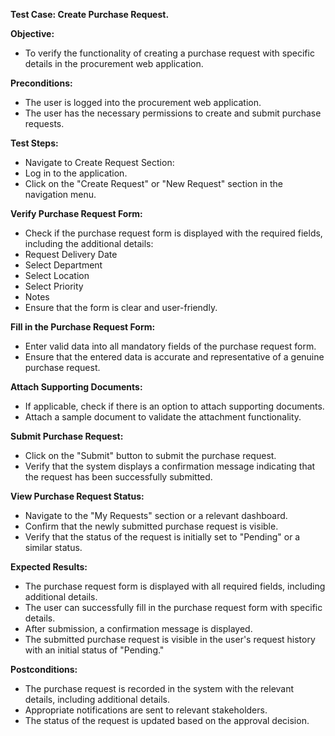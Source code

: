 ﻿**Test Case: Create Purchase Request.**

**Objective:**

- To verify the functionality of creating a purchase request with specific details in the procurement web application.

**Preconditions:**

- The user is logged into the procurement web application.
- The user has the necessary permissions to create and submit purchase requests.

**Test Steps:**

- Navigate to Create Request Section:
- Log in to the application.
- Click on the "Create Request" or "New Request" section in the navigation menu.

**Verify Purchase Request Form:**

- Check if the purchase request form is displayed with the required fields, including the additional details:
- Request Delivery Date
- Select Department
- Select Location
- Select Priority
- Notes
- Ensure that the form is clear and user-friendly.

**Fill in the Purchase Request Form:**

- Enter valid data into all mandatory fields of the purchase request form.
- Ensure that the entered data is accurate and representative of a genuine purchase request.

**Attach Supporting Documents:**

- If applicable, check if there is an option to attach supporting documents.
- Attach a sample document to validate the attachment functionality.

**Submit Purchase Request:**

- Click on the "Submit" button to submit the purchase request.
- Verify that the system displays a confirmation message indicating that the request has been successfully submitted.

**View Purchase Request Status:**

- Navigate to the "My Requests" section or a relevant dashboard.
- Confirm that the newly submitted purchase request is visible.
- Verify that the status of the request is initially set to "Pending" or a similar status.

**Expected Results:**

- The purchase request form is displayed with all required fields, including additional details.
- The user can successfully fill in the purchase request form with specific details.
- After submission, a confirmation message is displayed.
- The submitted purchase request is visible in the user's request history with an initial status of "Pending."

**Postconditions:**

- The purchase request is recorded in the system with the relevant details, including additional details.
- Appropriate notifications are sent to relevant stakeholders.
- The status of the request is updated based on the approval decision.
